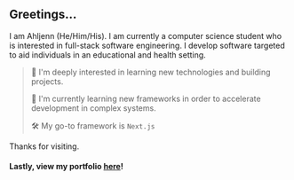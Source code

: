 ## Greetings...

I am Ahljenn (He/Him/His). I am currently a computer science student who is interested in full-stack software engineering. I develop software targeted to aid individuals in an educational and health setting.

> 🤔 I'm deeply interested in learning new technologies and building projects. 
>
> 🔭 I'm currently learning new frameworks in order to accelerate development in complex systems.
>
> 🛠 My go-to framework is ```Next.js```

Thanks for visiting. 

#### Lastly, view my portfolio [here](https://ahljenn.vercel.app/)!
